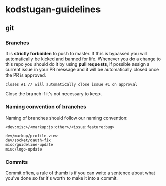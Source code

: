 # kodstugan-guidelines

## git

### Branches
It is **strictly forbidden** to push to master. If this is bypassed you will automatically be kicked and banned for life.
Whenever you do a change to this repo you should do it by using **pull requests**, if possible assign a current issue in your PR message and it will be automatically closed once the PR is approved.
```
closes #1 // will automatically close issue #1 on approval
```
Close the branch if it's not necessary to keep.

### Naming convention of branches
Naming of branches should follow our naming convention:
```
<dev:misc>/<markup:js:other>/<issue:feature:bug>

dev/markup/profile-view
dev/socket/oauth-fix
misc/guideline-update
misc/logo-update
```

### Commits
Commit often, a rule of thumb is if you can write a sentence about what you've done so far it's worth to make it into a commit.
